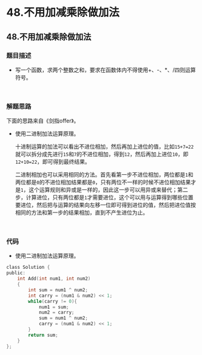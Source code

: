 # 48.不用加减乘除做加法


## 48.不用加减乘除做加法

### 题目描述  

- 写一个函数，求两个整数之和，要求在函数体内不得使用+、-、*、/四则运算符号。

&nbsp;

### 解题思路  

下面的思路来自《剑指offer》。

- 使用二进制加法运算原理。

  十进制运算的加法可以看出不进位相加，然后再加上进位的值，比如`15+7=22`就可以拆分成先进行`15`和`7`的不进位相加，得到`12`，然后再加上进位`10`，即`12+10=22`，即可得到最终结果。

  二进制相加也可以采用相同的方法。首先看第一步不进位相加，两位都是`1`和两位都是`0`的不进位相加结果都是`0`，只有两位不一样的时候不进位相加结果才是`1`，这个运算规则和异或是一样的，因此这一步可以用异或来替代；第二步，计算进位，只有两位都是`1`才需要进位，这个可以用与运算得到哪些位置要进位，然后把与运算的结果向左移一位即可得到进位的值，然后把进位值按相同的方法和第一步的结果相加，直到不产生进位为止。


&nbsp;

### 代码 

- 使用二进制加法运算原理。

```c
class Solution {
public:
    int Add(int num1, int num2)
    {
        int sum = num1 ^ num2;
        int carry = (num1 & num2) << 1;
        while(carry != 0){
            num1 = sum;
            num2 = carry;
            sum = num1 ^ num2;
            carry = (num1 & num2) << 1;
        }
        return sum;
    }
};
```




